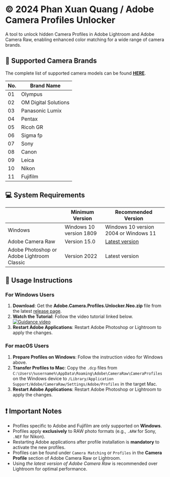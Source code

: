 # © 2024 Phan Xuan Quang / Adobe Camera Profiles Unlocker

A tool to unlock hidden Camera Profiles in Adobe Lightroom and Adobe Camera Raw, enabling enhanced color matching for a wide range of camera brands.

## :pushpin: Supported Camera Brands
The complete list of supported camera models can be found [**HERE**](https://github.com/phanxuanquang/Adobe-Camera-Profiles-Unlocker/blob/master/Supported%20Camera%20Models.md).

| No. | Brand Name            |
|-----|------------------------|
| 01  | Olympus               |
| 02  | OM Digital Solutions  |
| 03  | Panasonic Lumix       |
| 04  | Pentax                |
| 05  | Ricoh GR              |
| 06  | Sigma fp              |
| 07  | Sony                  |
| 08  | Canon                 |
| 09  | Leica                 |
| 10  | Nikon                 |
| 11  | Fujifilm              |

## :computer: System Requirements

|                       | Minimum Version                  | Recommended Version                                      |
|-----------------------|----------------------------------|----------------------------------------------------------|
| Windows        | Windows 10 version 1809         | Windows 10 version 2004 or Windows 11                    |
| Adobe Camera Raw  | Version 15.0                    | [Latest version](https://www.adobe.com/go/acr_installer_win) |
| Adobe Photoshop or Adobe Lightroom Classic | Version 2022 | Latest version                                           |

## :blue_book: Usage Instructions

### For Windows Users
1. **Download**: Get the **Adobe.Camera.Profiles.Unlocker.Neo.zip** file from the latest [release page](https://github.com/phanxuanquang/Adobe-Camera-Profiles-Unlocker/releases/latest).
2. **Watch the Tutorial**: Follow the video tutorial linked below.
   [![Guidance video](https://i.imgur.com/cbNApyi.png)](https://vt.tiktok.com/ZSY2vmhyH)
3. **Restart Adobe Applications**: Restart Adobe Photoshop or Lightroom to apply the changes.

### For macOS Users

1. **Prepare Profiles on Windows**: Follow the instruction video for Windows above.
2. **Transfer Profiles to Mac**: Copy the `.dcp` files from `C:\Users\%username%\AppData\Roaming\Adobe\CameraRaw\CameraProfiles` on the Windows device to `/Library/Application Support/Adobe/CameraRaw/Settings/Adobe/Profiles` in the target Mac.
3. **Restart Adobe Applications**: Restart Adobe Photoshop or Lightroom to apply the changes.

## :exclamation: Important Notes

- Profiles specific to Adobe and Fujifilm are only supported on **Windows**.
- Profiles apply **exclusively** to RAW photo formats (e.g., `.ARW` for Sony, `.NEF` for Nikon).
- Restarting Adobe applications after profile installation is **mandatory** to activate the new profiles.
- Profiles can be found under `Camera Matching` or `Profiles` in the **Camera Profile** section of Adobe Camera Raw or Lightroom.
- Using *the latest version of Adobe Camera Raw* is recommended over Lightroom for optimal performance.
